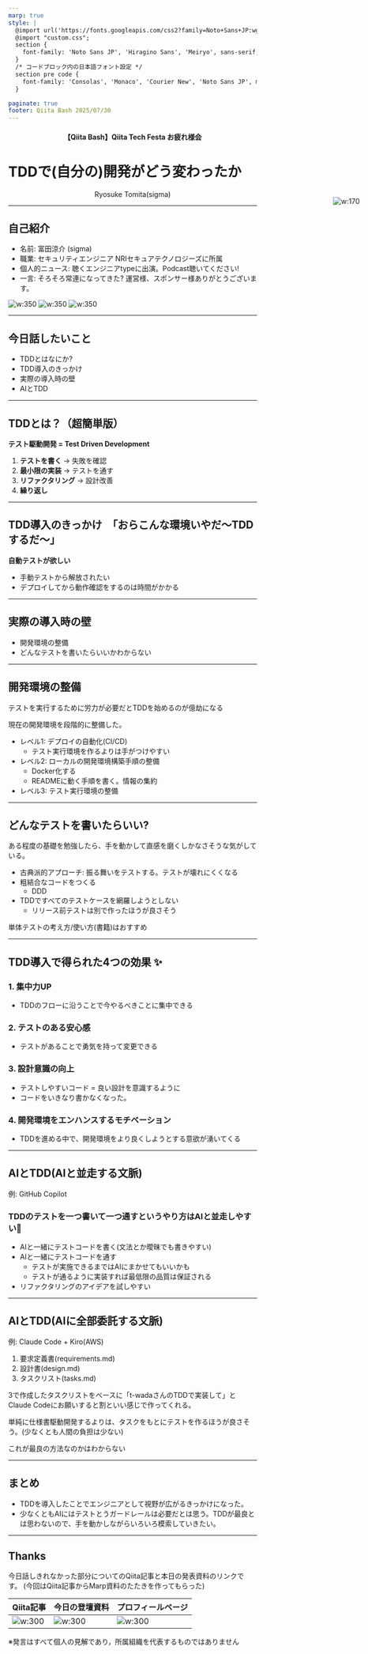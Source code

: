 ```yaml
---
marp: true
style: |
  @import url('https://fonts.googleapis.com/css2?family=Noto+Sans+JP:wght@400;700&display=swap');
  @import "custom.css";
  section {
    font-family: 'Noto Sans JP', 'Hiragino Sans', 'Meiryo', sans-serif;
  }
  /* コードブロック内の日本語フォント設定 */
  section pre code {
    font-family: 'Consolas', 'Monaco', 'Courier New', 'Noto Sans JP', monospace;
  }

paginate: true
footer: Qiita Bash 2025/07/30
---
```


<center>

#### 【Qiita Bash】Qiita Tech Festa お疲れ様会

</center>

# TDDで(自分の)開発がどう変わったか

<!-- iconを絶対配置することで文字の位置がずれる現象を防ぐ -->
<style>
.icon-absolute {
  position: absolute;
  right: 20px;
  z-index: 10;
}
</style>

<div class="icon-absolute">

![w:170](./assets/icon.png)
</div>

<center>Ryosuke Tomita(sigma)</center>

---

## 自己紹介

- 名前: 富田涼介 (sigma)
- 職業: セキュリティエンジニア NRIセキュアテクノロジーズに所属
- 個人的ニュース: 聴くエンジニアtypeに出演。Podcast聴いてください!
- 一言: そろそろ常連になってきた? 運営様、スポンサー様ありがとうございます。

<!--画像を横並びにする-->
![w:350](./assets/qiitabash20250414.jpg) ![w:350](./assets/qiitabash20250528.jpg) ![w:350](./assets/qiitabash20250702.jpg)

---

## 今日話したいこと

- TDDとはなにか?
- TDD導入のきっかけ
- 実際の導入時の壁
- AIとTDD

---

## TDDとは？（超簡単版）

**テスト駆動開発 = Test Driven Development**

1. **テストを書く** → 失敗を確認
2. **最小限の実装** → テストを通す
3. **リファクタリング** → 設計改善
4. **繰り返し**

<!-- スピーカーノート: TDDについて詳しく知りたい方はKent Beckの「テスト駆動開発」を読んでください。今日は定義よりも実体験を重視してお話しします。 -->

---

## TDD導入のきっかけ　「おらこんな環境いやだ〜TDDするだ〜」

**自動テストが欲しい**

- 手動テストから解放されたい
- デプロイしてから動作確認をするのは時間がかかる

---

## 実際の導入時の壁

- 開発環境の整備
- どんなテストを書いたらいいかわからない

---

## 開発環境の整備

テストを実行するために労力が必要だとTDDを始めるのが億劫になる

現在の開発環境を段階的に整備した。

- レベル1: デプロイの自動化(CI/CD)
  - テスト実行環境を作るよりは手がつけやすい
- レベル2: ローカルの開発環境構築手順の整備
  - Docker化する
  - READMEに動く手順を書く。情報の集約
- レベル3: テスト実行環境の整備

---

## どんなテストを書いたらいい?

ある程度の基礎を勉強したら、手を動かして直感を磨くしかなさそうな気がしている。

- 古典派的アプローチ: 振る舞いをテストする。テストが壊れにくくなる
- 粗結合なコードをつくる
  - DDD
- TDDですべてのテストケースを網羅しようとしない
  - リリース前テストは別で作ったほうが良さそう

単体テストの考え方/使い方(書籍)はおすすめ

---

## TDD導入で得られた4つの効果 ✨

### 1. **集中力UP**

- TDDのフローに沿うことで今やるべきことに集中できる

### 2. **テストのある安心感**

- テストがあることで勇気を持って変更できる

### 3. **設計意識の向上**

- テストしやすいコード = 良い設計を意識するように
- コードをいきなり書かなくなった。

### 4. **開発環境をエンハンスするモチベーション**

- TDDを進める中で、開発環境をより良くしようとする意欲が湧いてくる

---

## AIとTDD(AIと並走する文脈)

例: GitHub Copilot

### TDDのテストを一つ書いて一つ通すというやり方はAIと並走しやすい🙆

- AIと一緒にテストコードを書く(文法とか曖昧でも書きやすい)
- AIと一緒にテストコードを通す
  - テストが実施できるまではAIにまかせてもいいかも
  - テストが通るように実装すれば最低限の品質は保証される
- リファクタリングのアイデアを試しやすい

---

## AIとTDD(AIに全部委託する文脈)

例: Claude Code + Kiro(AWS)

1. 要求定義書(requirements.md)
2. 設計書(design.md)
3. タスクリスト(tasks.md)

3で作成したタスクリストをベースに「t-wadaさんのTDDで実装して」とClaude Codeにお願いすると割といい感じで作ってくれる。

単純に仕様書駆動開発するよりは、タスクをもとにテストを作るほうが良さそう。(少なくとも人間の負担は少ない)

これが最良の方法なのかはわからない

---

## まとめ

- TDDを導入したことでエンジニアとして視野が広がるきっかけになった。
- 少なくともAIにはテストとうガードレールは必要だとは思う。TDDが最良とは思わないので、手を動かしながらいろいろ模索していきたい。

---

## Thanks

今日話しきれなかった部分についてのQiita記事と本日の発表資料のリンクです。
(今回はQiita記事からMarp資料のたたきを作ってもらった)

| Qiita記事 | 今日の登壇資料 | プロフィールページ |
|-----|-----|-----|
| ![w:300](./assets/qiita.png) | ![w:300](./assets/sd.png) |![w:300](./assets/profile.png)  |

※発言はすべて個人の見解であり，所属組織を代表するものではありません
